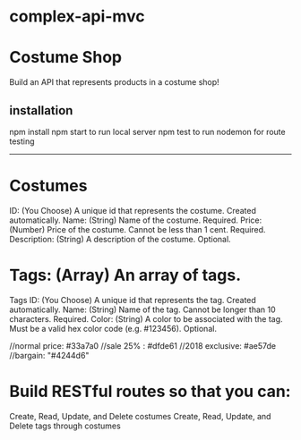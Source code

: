 # complex-api-mvc

# Costume Shop
Build an API that represents products in a costume shop! 

installation
-------------
npm install
npm start to run local server
npm test to run nodemon for route testing


___________________________________
# Costumes
ID: (You Choose) A unique id that represents the costume. Created automatically.
Name: (String) Name of the costume. Required.
Price: (Number) Price of the costume. Cannot be less than 1 cent. Required.
Description: (String) A description of the costume. Optional.

# Tags: (Array) An array of tags.
Tags
ID: (You Choose) A unique id that represents the tag. Created automatically.
Name: (String) Name of the tag. Cannot be longer than 10 characters. Required.
Color: (String) A color to be associated with the tag. Must be a valid hex color code (e.g. #123456). Optional.

//normal price: #33a7a0
//sale 25% : #dfde61
//2018 exclusive: #ae57de
//bargain: "#4244d6"


# Build RESTful routes so that you can:

Create, Read, Update, and Delete costumes
Create, Read, Update, and Delete tags through costumes
